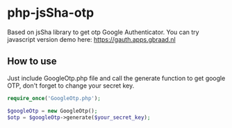 # php-jsSha-otp
Based on jsSha library to get otp Google Authenticator.
You can try javascript version demo here: https://gauth.apps.gbraad.nl

## How to use

Just include GoogleOtp.php file and call the generate function to get google OTP, don't forget to change your secret key.

```php
require_once('GoogleOtp.php');

$googleOtp = new GoogleOtp();
$otp = $googleOtp->generate($your_secret_key);
```
